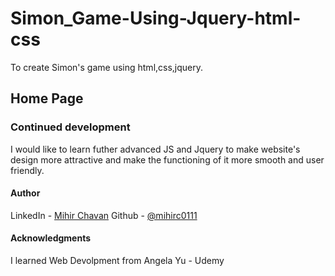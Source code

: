 # Simon_Game-Using-Jquery-html-css
To create Simon's game using html,css,jquery.

## Home Page




### Continued development

I would like to learn futher advanced JS and Jquery to make website's design more attractive and make the functioning of it more smooth and user friendly.

#### Author

LinkedIn - [Mihir Chavan](https://www.linkedin.com/in/mihir-chavan-643615234/)
Github - [@mihirc0111](https://github.com/mihirc0111)

#### Acknowledgments

I learned Web Devolpment from Angela Yu - Udemy
